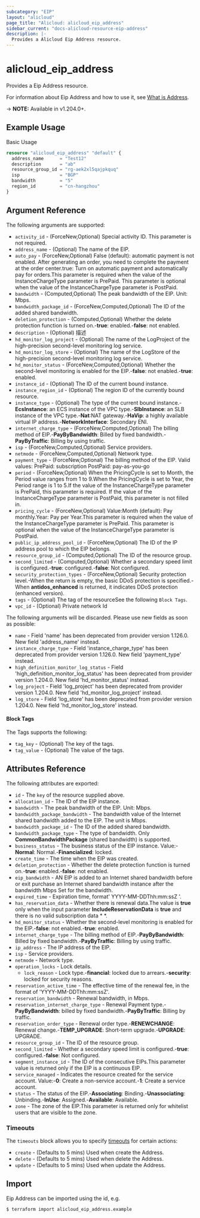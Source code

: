 ```yaml
---
subcategory: "EIP"
layout: "alicloud"
page_title: "Alicloud: alicloud_eip_address"
sidebar_current: "docs-alicloud-resource-eip-address"
description: |-
  Provides a Alicloud Eip Address resource.
---
```


# alicloud_eip_address

Provides a Eip Address resource.

For information about Eip Address and how to use it, see [What is Address](https://www.alibabacloud.com/help/en/).

-> **NOTE:** Available in v1.204.0+.

## Example Usage

Basic Usage

```terraform
resource "alicloud_eip_address" "default" {
  address_name      = "Test12"
  description       = "ab"
  resource_group_id = "rg-aek2xl5qajpkquq"
  isp               = "BGP"
  bandwidth         = "5"
  region_id         = "cn-hangzhou"
}
```

## Argument Reference

The following arguments are supported:
* `activity_id` - (ForceNew,Optional) Special activity ID. This parameter is not required.
* `address_name` - (Optional) The name of the EIP.
* `auto_pay` - (ForceNew,Optional) False (default): automatic payment is not enabled. After generating an order, you need to complete the payment at the order center.true: Turn on automatic payment and automatically pay for orders.This parameter is required when the value of the InstanceChargeType parameter is PrePaid. This parameter is optional when the value of the InstanceChargeType parameter is PostPaid.
* `bandwidth` - (Computed,Optional) The peak bandwidth of the EIP. Unit: Mbps.
* `bandwidth_package_id` - (ForceNew,Computed,Optional) The ID of the added shared bandwidth.
* `deletion_protection` - (Computed,Optional) Whether the delete protection function is turned on.-**true**: enabled.-**false**: not enabled.
* `description` - (Optional) 描述
* `hd_monitor_log_project` - (Optional) The name of the LogProject of the high-precision second-level monitoring log service.
* `hd_monitor_log_store` - (Optional) The name of the LogStore of the high-precision second-level monitoring log service.
* `hd_monitor_status` - (ForceNew,Computed,Optional) Whether the second-level monitoring is enabled for the EIP.-**false**: not enabled.-**true**: enabled.
* `instance_id` - (Optional) The ID of the current bound instance.
* `instance_region_id` - (Optional) The region ID of the currently bound resource.
* `instance_type` - (Optional) The type of the current bound instance.-**EcsInstance**: an ECS instance of the VPC type.-**SlbInstance**: an SLB instance of the VPC type.-**Nat**:NAT gateway.-**HaVip**: a highly available virtual IP address.-**NetworkInterface**: Secondary ENI.
* `internet_charge_type` - (ForceNew,Computed,Optional) The billing method of EIP.-**PayByBandwidth**: Billed by fixed bandwidth.-**PayByTraffic**: Billing by using traffic.
* `isp` - (ForceNew,Computed,Optional) Service providers.
* `netmode` - (ForceNew,Computed,Optional) Network type.
* `payment_type` - (ForceNew,Optional) The billing method of the EIP. Valid values:  PrePaid: subscription PostPaid: pay-as-you-go
* `period` - (ForceNew,Optional) When the PricingCycle is set to Month, the Period value ranges from 1 to 9.When the PricingCycle is set to Year, the Period range is 1 to 5.If the value of the InstanceChargeType parameter is PrePaid, this parameter is required. If the value of the InstanceChargeType parameter is PostPaid, this parameter is not filled in.
* `pricing_cycle` - (ForceNew,Optional) Value:Month (default): Pay monthly.Year: Pay per Year.This parameter is required when the value of the InstanceChargeType parameter is PrePaid. This parameter is optional when the value of the InstanceChargeType parameter is PostPaid.
* `public_ip_address_pool_id` - (ForceNew,Optional) The ID of the IP address pool to which the EIP belongs.
* `resource_group_id` - (Computed,Optional) The ID of the resource group.
* `second_limited` - (Computed,Optional) Whether a secondary speed limit is configured.-**true**: configured.-**false**: Not configured.
* `security_protection_types` - (ForceNew,Optional) Security protection level.-When the return is empty, the basic DDoS protection is specified.-When **antidos_enhanced** is returned, it indicates DDoS protection (enhanced version).
* `tags` - (Optional) The tag of the resourceSee the following `Block Tags`.
* `vpc_id` - (Optional) Private network Id

The following arguments will be discarded. Please use new fields as soon as possible:
* `name` - Field 'name' has been deprecated from provider version 1.126.0. New field 'address_name' instead.
* `instance_charge_type` - Field 'instance_charge_type' has been deprecated from provider version 1.126.0. New field 'payment_type' instead.
* `high_definition_monitor_log_status` - Field 'high_definition_monitor_log_status' has been deprecated from provider version 1.204.0. New field 'hd_monitor_status' instead.
* `log_project` - Field 'log_project' has been deprecated from provider version 1.204.0. New field 'hd_monitor_log_project' instead.
* `log_store` - Field 'log_store' has been deprecated from provider version 1.204.0. New field 'hd_monitor_log_store' instead.

#### Block Tags

The Tags supports the following:
* `tag_key` - (Optional) The key of the tags.
* `tag_value` - (Optional) The value of the tags.



## Attributes Reference

The following attributes are exported:
* `id` - The `key` of the resource supplied above.
* `allocation_id` - The ID of the EIP instance.
* `bandwidth` - The peak bandwidth of the EIP. Unit: Mbps.
* `bandwidth_package_bandwidth` - The bandwidth value of the Internet shared bandwidth added to the EIP. The unit is Mbps.
* `bandwidth_package_id` - The ID of the added shared bandwidth.
* `bandwidth_package_type` - The type of bandwidth. Only **CommonBandwidthPackage** (shared bandwidth) is supported.
* `business_status` - The business status of the EIP instance. Value:-**Normal**: Normal.-**Financialized**: locked.
* `create_time` - The time when the EIP was created.
* `deletion_protection` - Whether the delete protection function is turned on.-**true**: enabled.-**false**: not enabled.
* `eip_bandwidth` - AN EIP is added to an Internet shared bandwidth before or exit purchase an Internet shared bandwidth instance after the bandwidth Mbps Set for the bandwidth.
* `expired_time` - Expiration time, format' YYYY-MM-DDThh:mm:ssZ '.
* `has_reservation_data` - Whether there is renewal data.The value is **true** only when the input parameter **IncludeReservationData** is **true** and there is no valid subscription data * *.
* `hd_monitor_status` - Whether the second-level monitoring is enabled for the EIP.-**false**: not enabled.-**true**: enabled.
* `internet_charge_type` - The billing method of EIP.-**PayByBandwidth**: Billed by fixed bandwidth.-**PayByTraffic**: Billing by using traffic.
* `ip_address` - The IP address of the EIP.
* `isp` - Service providers.
* `netmode` - Network type.
* `operation_locks` - Lock details.
  * `lock_reason` - Lock type.-**financial**: locked due to arrears.-**security**: locked for security reasons.
* `reservation_active_time` - The effective time of the renewal fee, in the format of 'YYYY-MM-DDThh:mm:ssZ'.
* `reservation_bandwidth` - Renewal bandwidth, in Mbps.
* `reservation_internet_charge_type` - Renewal Payment type.-**PayByBandwidth**: billed by fixed bandwidth.-**PayByTraffic**: Billing by traffic.
* `reservation_order_type` - Renewal order type.-**RENEWCHANGE**: Renewal change.-**TEMP_UPGRADE**: Short-term upgrade.-**UPGRADE**: UPGRADE.
* `resource_group_id` - The ID of the resource group.
* `second_limited` - Whether a secondary speed limit is configured.-**true**: configured.-**false**: Not configured.
* `segment_instance_id` - The ID of the consecutive EIPs.This parameter value is returned only if the EIP is a continuous EIP.
* `service_managed` - Indicates the resource created for the service account. Value:-**0**: Create a non-service account.-**1**: Create a service account.
* `status` - The status of the EIP.-**Associating**: Binding.-**Unassociating**: Unbinding.-**InUse**: Assigned.-**Available**: Available.
* `zone` - The zone of the EIP.This parameter is returned only for whitelist users that are visible to the zone.

### Timeouts

The `timeouts` block allows you to specify [timeouts](https://www.terraform.io/docs/configuration-0-11/resources.html#timeouts) for certain actions:
* `create` - (Defaults to 5 mins) Used when create the Address.
* `delete` - (Defaults to 5 mins) Used when delete the Address.
* `update` - (Defaults to 5 mins) Used when update the Address.

## Import

Eip Address can be imported using the id, e.g.

```shell
$ terraform import alicloud_eip_address.example 
```